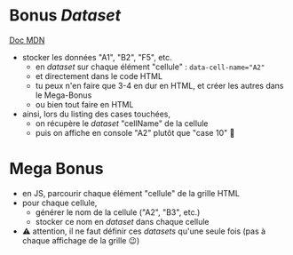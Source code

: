# Bonus _Dataset_

[Doc MDN](https://developer.mozilla.org/fr/docs/Apprendre/HTML/Comment/Utiliser_attributs_donnes)

- stocker les données "A1", "B2", "F5", etc.
  - en _dataset_ sur chaque élément "cellule" : `data-cell-name="A2"`
  - et directement dans le code HTML
  - tu peux n'en faire que 3-4 en dur en HTML, et créer les autres dans le Mega-Bonus
  - ou bien tout faire en HTML
- ainsi, lors du listing des cases touchées,
  - on récupère le _dataset_ "cellName" de la cellule
  - puis on affiche en console "A2" plutôt que "case 10" :tada:

# Mega Bonus

- en JS, parcourir chaque élément "cellule" de la grille HTML
- pour chaque cellule,
  - générer le nom de la cellule ("A2", "B3", etc.)
  - stocker ce nom en _dataset_ dans chaque cellule
- :warning: attention, il ne faut définir ces _datasets_ qu'une seule fois (pas à chaque affichage de la grille :wink:)
